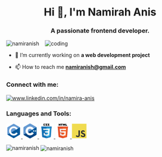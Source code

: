 <h1 align="center">Hi 👋, I'm Namirah Anis</h1>
<h3 align="center">A passionate frontend developer.</h3>

<img align="right" alt="coding" width="400" src="https://user-images.githubusercontent.com/74038190/221352975-94759904-aa4c-4032-a8ab-b546efb9c478.gif">

<p align="left"> <img src="https://komarev.com/ghpvc/?username=namiranish&label=Profile%20views&color=0e75b6&style=flat" alt="namiranish" /> </p>

- 🔭 I’m currently working on **a web development project**

- 📫 How to reach me **namiranish@gmail.com**

<h3 align="left">Connect with me:</h3>
<p align="left">
<a href="https://linkedin.com/in/www.linkedin.com/in/namira-anis" target="blank"><img align="center" src="[https://raw.githubusercontent.com/rahuldkjain/github-profile-readme-generator/master/src/images/icons/Social/linked-in-alt.svg](https://user-images.githubusercontent.com/74038190/235294012-0a55e343-37ad-4b0f-924f-c8431d9d2483.gif)" alt="www.linkedin.com/in/namira-anis" height="30" width="40" /></a>
</p>

<h3 align="left">Languages and Tools:</h3>
<p align="left"> <a href="https://www.cprogramming.com/" target="_blank" rel="noreferrer"> <img src="https://raw.githubusercontent.com/devicons/devicon/master/icons/c/c-original.svg" alt="c" width="40" height="40"/> </a> <a href="https://www.w3schools.com/cpp/" target="_blank" rel="noreferrer"> <img src="https://raw.githubusercontent.com/devicons/devicon/master/icons/cplusplus/cplusplus-original.svg" alt="cplusplus" width="40" height="40"/> </a> <a href="https://www.w3schools.com/css/" target="_blank" rel="noreferrer"> <img src="https://raw.githubusercontent.com/devicons/devicon/master/icons/css3/css3-original-wordmark.svg" alt="css3" width="40" height="40"/> </a> <a href="https://www.w3.org/html/" target="_blank" rel="noreferrer"> <img src="https://raw.githubusercontent.com/devicons/devicon/master/icons/html5/html5-original-wordmark.svg" alt="html5" width="40" height="40"/> </a> <a href="https://developer.mozilla.org/en-US/docs/Web/JavaScript" target="_blank" rel="noreferrer"> <img src="https://raw.githubusercontent.com/devicons/devicon/master/icons/javascript/javascript-original.svg" alt="javascript" width="40" height="40"/> </a> </p>

<p><img align="left" src="https://github-readme-stats.vercel.app/api/top-langs?username=namiranish&show_icons=true&locale=en&layout=compact" alt="namiranish" /></p>

<p>&nbsp;<img align="center" src="https://github-readme-stats.vercel.app/api?username=namiranish&show_icons=true&locale=en" alt="namiranish" /></p>


